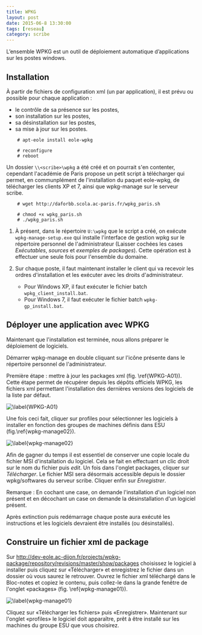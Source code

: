 ```yaml
---
title: WPKG
layout: post
date: 2015-06-8 13:30:00
tags: [reseau]
category: scribe
---
```


L’ensemble WPKG est un outil de déploiement automatique d’applications sur les
postes windows.

## Installation

À partir de fichiers de configuration xml (un par application),
il est prévu ou possible pour chaque application :

-   le contrôle de sa présence sur les postes,
-   son installation sur les postes,
-   sa désinstallation sur les postes,
-   sa mise à jour sur les postes.

```
    # apt-eole install eole-wpkg

    # reconfigure
    # reboot
```

Un dossier `\\<scribe>\wpkg` a été créé et on pourrait s'en contenter, cependant
l'académie de Paris propose un petit script à télécharger qui permet, en
communplément de l'installation du paquet eole-wpkg, de télécharger les clients
XP et 7, ainsi que wpkg-manage sur le serveur scribe.


```
    # wget http://daforbb.scola.ac-paris.fr/wpkg_paris.sh

    # chmod +x wpkg_paris.sh
    # ./wpkg_paris.sh
```

1.  À présent, dans le répertoire `U:\wpkg` que le script a créé, on exécute
    `wpkg-manage-setup.exe` qui installe l'interface de gestion wpkg sur le
    répertoire personnel de l'administrateur (Laisser cochées les cases
    *Exécutables*, *sources* et *exemples de packages*). Cette opération est à
    effectuer une seule fois pour l'ensemble du domaine.

2.  Sur chaque poste, il faut maintenant installer le client qui va recevoir les
    ordres d'installation et les exécuter avec les droits d'administrateur.

    -   Pour Windows XP, il faut exécuter le fichier batch
        `wpkg_client_install.bat`.
    -   Pour Windows 7, il faut exécuter le fichier batch `wpkg-gp_install.bat`.

## Déployer une application avec WPKG

Maintenant que l'installation est terminée, nous allons préparer le déploiement
de logiciels.

Démarrer wpkg-manage en double cliquant sur l'icône présente dans le répertoire
personnel de l'administrateur.

Première étape : mettre à jour les packages xml (fig. \ref{WPKG-A01}). Cette
étape permet de récupérer depuis les dépôts officiels WPKG, les fichiers xml
permettant l'installation des dernières versions des logiciels de la liste par
défaut.

![\label{WPKG-A01}](figs/WPKG-A01.png)

Une fois ceci fait, cliquer sur profiles pour sélectionner les logiciels à
installer en fonction des groupes de machines définis dans ESU
(fig.\ref{wpkg-manage02}).

![\label{wpkg-manage02}](figs/wpkg-manage02.png)

Afin de gagner du temps il est essentiel de conserver une copie locale du
fichier MSI d'installation du logiciel. Cela se fait en effectuant un clic droit
sur le nom du fichier puis *edit*. Un fois dans l'onglet packages, cliquer sur
*Télécharger*. Le fichier MSI sera désormais accessible depuis le dossier
wpkg/softwares du serveur scribe. Cliquer enfin sur *Enregistrer*.

Remarque : En cochant une case, on demande l'installation d'un logiciel non
présent et en décochant un case on demande la désinstallation d'un logiciel
présent.

Après extinction puis redémarrage chaque poste aura exécuté les instructions et
les logiciels devraient être installés (ou désinstallés).

## Construire un fichier xml de package

Sur
<http://dev-eole.ac-dijon.fr/projects/wpkg-package/repository/revisions/master/show/packages>
choisissez le logiciel à installer puis cliquez sur «Télécharger» et enregistrez
le fichier dans un dossier où vous saurez le retrouver. Ouvrez le fichier xml
téléchargé dans le Bloc-notes et copiez le contenu, puis collez-le dans la
grande fenêtre de l'onglet «packages» (fig. \ref{wpkg-manage01}).

![\label{wpkg-manage01}](figs/wpkg-manage01.png)

Cliquez sur «Télécharger les fichiers» puis «Enregistrer». Maintenant sur
l'onglet «profiles» le logiciel doit apparaître, prêt à être installé sur les
machines du groupe ESU que vous choisirez.

